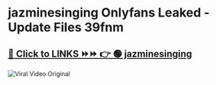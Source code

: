 
 # jazminesinging Onlyfans Leaked - Update Files 39fnm

## <h2><a href="https://clipsfans.com/jazminesinging&ref=git">🔗 Click to LINKS ⏩⏩ 👉 🟢 jazminesinging </a></h2>

<a href="https://clipsfans.com/jazminesinging&ref=git" rel="nofollow" data-target="animated-image.originalLink"><img src="https://i.ibb.co.com/xMMVF88/686577567.gif" alt="Viral Video Original" style="max-width: 100%; display: inline-block;" data-target="animated-image.originalImage"></a>


